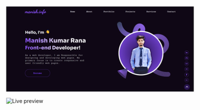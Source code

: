 ![Design preview](./screenshot.png)

![Live preview](https://manishkrrana.github.io/portfolio-manish/)

